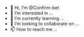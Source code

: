 - 👋 Hi, I’m @Confirm-bet
- 👀 I’m interested in ...
- 🌱 I’m currently learning ...
- 💞️ I’m looking to collaborate on ...
- 📫 How to reach me ...

<!---
Confirm-bet/Confirm-bet is a ✨ special ✨ repository because its `README.md` (this file) appears on your GitHub profile.
You can click the Preview link to take a look at your changes.
--->
